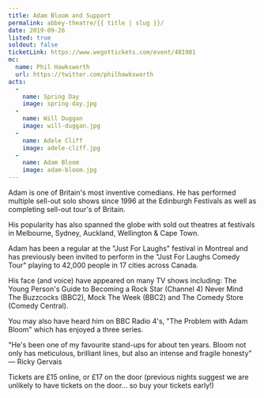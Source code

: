 ```yaml
---
title: Adam Bloom and Support
permalink: abbey-theatre/{{ title | slug }}/
date: 2019-09-26
listed: true
soldout: false
ticketLink: https://www.wegottickets.com/event/481981
mc:
  name: Phil Hawksworth
  url: https://twitter.com/philhawksworth
acts:
  -
    name: Spring Day
    image: spring-day.jpg
  -
    name: Will Duggan
    image: will-duggan.jpg
  -
    name: Adele Cliff
    image: adele-cliff.jpg
  -
    name: Adam Bloom
    image: adam-bloom.jpg
---
```


Adam is one of Britain's most inventive comedians.  He has performed multiple sell-out solo shows since 1996 at the Edinburgh Festivals as well as completing sell-out tour's of Britain.

His popularity has also spanned the globe with sold out theatres at festivals in Melbourne, Sydney, Auckland, Wellington & Cape Town.

Adam has been a regular at the "Just For Laughs"  festival in Montreal and has previously been invited to perform in the "Just For Laughs Comedy Tour" playing to 42,000 people in 17 cities across Canada.

His face (and voice) have appeared on many TV shows including:
The Young Person's Guide to Becoming a Rock Star (Channel 4)
Never Mind The Buzzcocks (BBC2), Mock The Week (BBC2) and The Comedy Store (Comedy Central).

You may also have heard him on BBC Radio 4's, "The Problem with Adam Bloom" which has enjoyed a three series.

"He's been one of my favourite stand-ups for about ten years. Bloom not only has meticulous, brilliant lines, but also an intense and fragile honesty" — Ricky Gervais


Tickets are £15 online, or £17 on the door (previous nights suggest we are unlikely to have tickets on the door... so buy your tickets early!)
